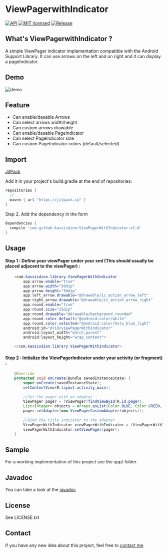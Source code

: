 # ViewPagerwithIndicator

[![API](https://img.shields.io/badge/API-15%2B-brightgreen.svg?style=flat)](https://android-arsenal.com/api?level=15)
[![MIT licensed](https://img.shields.io/badge/license-MIT-blue.svg)](https://raw.githubusercontent.com/hyperium/hyper/master/LICENSE)
[![Release](https://jitpack.io/v/kassisdion/ViewPagerWithIndicator.svg)](https://jitpack.io/#kassisdion/ViewPagerWithIndicator
)

## What's ViewPagerwithIndicator ?
A simple ViewPager indicator implementation compatible with the Android Support Library.
It can use arrows on the left and on right and it can display a pageIndicator.

## Demo
![demo](https://raw.githubusercontent.com/kassisdion/ViewPagerWithIndicator/1352b989151d8427e41850c432ed74e4cee5a1a7/doc/demo_gif.gif)

## Feature
* Can enable/desable Arrows
* Can select arrows width/height
* Can custom arrows drawable
* Can enable/desable PageIndicator
* Can select PageIndicator size
* Can custom PageIndicator colors (default/selected)

## Import
[JitPack](https://jitpack.io/)

Add it in your project's build.gradle at the end of repositories:

```gradle
repositories {
  // ...
  maven { url "https://jitpack.io" }
}
```

Step 2. Add the dependency in the form

```gradle
dependencies {
  compile 'com.github.kassisdion:ViewPagerWithIndicator:v1.0'
}
```

## Usage
#### Step 1 : Define your viewPager under your xml (This should usually be placed adjacent to the viewPager) :

```java
    <com.kassisdion.library.ViewPagerWithIndicator
        app:arrow.enable="true"
        app:arrow.width="50dip"
        app:arrow.height="50dip"
        app:left_arrow.drawable="@drawable/ic_action_arrow_left"
        app:right_arrow.drawable="@drawable/ic_action_arrow_right"
        app:round.enable="true"
        app:round.size="15dip"
        app:round.drawable="@drawable/background_rounded"
        app:round.color.default="@android:color/white"
        app:round.color.selected="@android:color/holo_blue_light"
        android:id="@+id/viewPagerWithIndicator"
        android:layout_width="match_parent"
        android:layout_height="wrap_content">

    </com.kassisdion.library.ViewPagerWithIndicator>
```

#### Step 2 : Initialize the ViewPagerIndicator under your activity (or fragment) :

```java
    @Override
    protected void onCreate(Bundle savedInstanceState) {
        super.onCreate(savedInstanceState);
        setContentView(R.layout.activity_main);
        
        //Set the pager with an adapter
        ViewPager pager = (ViewPager)findViewById(R.id.pager);
        List<Integer> objects = Arrays.asList(Color.BLUE, Color.GREEN, Color.RED);
        pager.setAdapter(new ViewPagerCustomAdapter(objects));
        
        //Bind the title indicator to the adapter
        ViewPagerWithIndicator viewPagerWithIndicator = (ViewPagerWithIndicator)findViewById(R.id.viewPagerWithIndicator);
        viewPagerWithIndicator.setViewPager(pager);
    }
```

## Sample
For a working implementation of this project see the app/ folder.

## Javadoc
You can take a look at the [javadoc](https://jitpack.io/com/github/kassisdion/ViewPagerWithIndicator/v1.0/javadoc/)

## License
See  LICENSE.txt

## Contact
If you have any new idea about this project, feel free to [contact me](mailto:florian.faisant@gmail.com).

